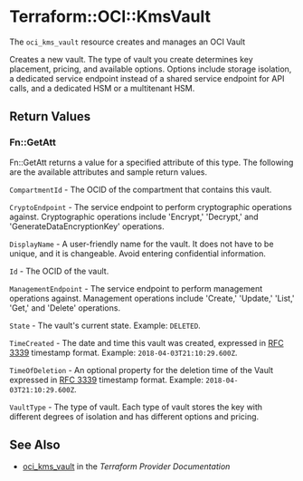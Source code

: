 # Terraform::OCI::KmsVault

The `oci_kms_vault` resource creates and manages an OCI Vault

Creates a new vault. The type of vault you create determines key 
placement, pricing, and available options. Options include storage 
isolation, a dedicated service endpoint instead of a shared service
endpoint for API calls, and a dedicated HSM or a multitenant HSM.

## Return Values

### Fn::GetAtt

Fn::GetAtt returns a value for a specified attribute of this type. The following are the available attributes and sample return values.

`CompartmentId` - The OCID of the compartment that contains this vault.

`CryptoEndpoint` - The service endpoint to perform cryptographic operations against. Cryptographic operations include 'Encrypt,' 'Decrypt,' and 'GenerateDataEncryptionKey' operations.

`DisplayName` - A user-friendly name for the vault. It does not have to be unique, and it is changeable. Avoid entering confidential information.

`Id` - The OCID of the vault.

`ManagementEndpoint` - The service endpoint to perform management operations against. Management operations include 'Create,' 'Update,' 'List,' 'Get,' and 'Delete' operations.

`State` - The vault's current state.  Example: `DELETED`.

`TimeCreated` - The date and time this vault was created, expressed in [RFC 3339](https://tools.ietf.org/html/rfc3339) timestamp format.  Example: `2018-04-03T21:10:29.600Z`.

`TimeOfDeletion` - An optional property for the deletion time of the Vault expressed in [RFC 3339](https://tools.ietf.org/html/rfc3339) timestamp format. Example: `2018-04-03T21:10:29.600Z`.

`VaultType` - The type of vault. Each type of vault stores the key with different degrees of isolation and has different options and pricing.

## See Also

* [oci_kms_vault](https://www.terraform.io/docs/providers/oci/r/kms_vault.html) in the _Terraform Provider Documentation_